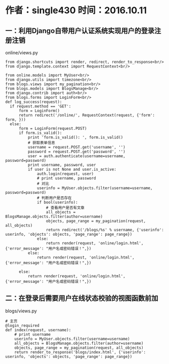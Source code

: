 # 作者：single430  时间：2016.10.11
<html>
<body>
<h2>一：利用Django自带用户认证系统实现用户的登录注册注销</h2>
  online/views.py
  
    from django.shortcuts import render, redirect, render_to_response<br/>
    from django.template.context import RequestContext<br/>

    from online.models import MyUser<br/>
    from django.utils import timezone<br/>
    from blogs.views import my_pagination<br/>
    from blogs.models import BlogsManage<br/>
    from django.contrib import auth<br/>
    from blogs.forms import LoginForm<br/>
    def log_success(request):
      if request.method == 'GET':
          form = LoginForm()
          return redirect('/online/', RequestContext(request, {'form': form, }))
      else:
          form = LoginForm(request.POST)
          if form.is_valid():
              print 'form.is_valid(): ', form.is_valid()
              # 获取表单信息
              username = request.POST.get('username', '')
              password = request.POST.get('password', '')
              user = auth.authenticate(username=username, password=password)
              print username, password, user
              if user is not None and user.is_active:
                  auth.login(request, user)
                  # print username, password
                  # 对比
                  userinfo = MyUser.objects.filter(username=username, password=password)
                  # 判断用户是否存在
                  if bool(userinfo):
                      # 查看用户是否有文章
                      all_objects = BlogsManage.objects.filter(author=username)
                      objects, page_range = my_pagination(request, all_objects)
                      return redirect('/blogs/%s' % username, {'userinfo': userinfo, 'objects': objects, 'page_range': page_range})
                  else:
                      return render(request, 'online/login.html', {'error_message': "用户名或密码错误！",})
              else:
                  return render(request, 'online/login.html', {'error_message': "用户名或密码错误！",})

          else:
              return render(request, 'online/login.html', {'error_message': "用户名或密码错误！",})
              
 <h2>二：在登录后需要用户在线状态校验的视图函数前加</h2>
   blogs/views.py
 
    # 主页
    @login_required
    def index(request, username):
        # print username
        userinfo = MyUser.objects.filter(username=username)
        all_objects = BlogsManage.objects.filter(author=username)
        objects, page_range = my_pagination(request, all_objects)
        return render_to_response('blogs/index.html', {'userinfo': userinfo, 'objects': objects, 'page_range': page_range})
 
 </body>
 </html>
